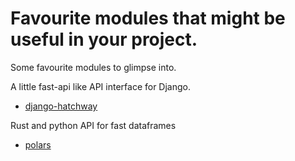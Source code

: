 # Favourite modules that might be useful in your project.


Some favourite modules to glimpse into.

A little fast-api like API interface for Django.  
- [django-hatchway](https://github.com/andrewgodwin/django-hatchway/)  

Rust and python API for fast dataframes  
- [polars](https://www.pola.rs/)  
